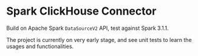 Spark ClickHouse Connector
===
Build on Apache Spark `DataSourceV2` API, test against Spark 3.1.1.

The project is currently on very early stage, and see unit tests to learn the usages and functionalities.
